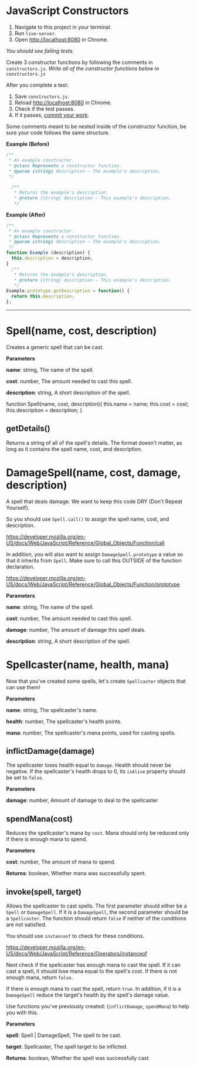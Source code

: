 # JavaScript Constructors

1. Navigate to this project in your terminal.
2. Run `live-server`.
3. Open [http://localhost:8080](http://localhost:8080) in Chrome.

*You should see failing tests.*

Create 3 constructor functions by following the comments in `constructors.js`.
*Write all of the constructor functions below in `constructors.js`*

After you complete a test:

1. Save `constructors.js`.
2. Reload [http://localhost:8080](http://localhost:8080) in Chrome.
3. Check if the test passes.
4. If it passes, [commit your work](http://git-scm.com/book/en/Git-Basics-Recording-Changes-to-the-Repository).

Some comments meant to be nested inside of the constructor function, be sure your code follows the same structure.

**Example (Before)**

```javascript
/**
 * An example constructor.
 * @class Represents a constructor function.
 * @param {string} description – The example's description.
 */

  /**
   * Returns the example's description.
   * @return {string} description – This example's description.
   */
```

**Example (After)**

```javascript
/**
 * An example constructor.
 * @class Represents a constructor function.
 * @param {string} description – The example's description.
 */
function Example (description) {
  this.description = description;
}
  /**
   * Returns the example's description.
   * @return {string} description – This example's description.
   */
Example.prototype.getDescription = function() {
  return this.description;
};
```

---

# Spell(name, cost, description)
Creates a generic spell that can be cast.

**Parameters**

**name**: string, The name of the spell.

**cost**: number, The amount needed to cast this spell.

**description**: string, A short description of the spell.


function Spell(name, cost, description){
  this.name = name;
  this.cost = cost;
  this.description = description;
}


## getDetails()
Returns a string of all of the spell's details.
The format doesn't matter, as long as it contains the spell name, cost, and description.


# DamageSpell(name, cost, damage, description)
A spell that deals damage.
We want to keep this code DRY (Don't Repeat Yourself).

So you should use `Spell.call()` to assign the spell name, cost, and description.

https://developer.mozilla.org/en-US/docs/Web/JavaScript/Reference/Global_Objects/Function/call

In addition, you will also want to assign `DamageSpell.prototype`
a value so that it inherits from `Spell`.
Make sure to call this OUTSIDE of the function declaration.

https://developer.mozilla.org/en-US/docs/Web/JavaScript/Reference/Global_Objects/Function/prototype

**Parameters**

**name**: string, The name of the spell.

**cost**: number, The amount needed to cast this spell.

**damage**: number, The amount of damage this spell deals.

**description**: string, A short description of the spell.


# Spellcaster(name, health, mana)
Now that you've created some spells, let's create
`Spellcaster` objects that can use them!

**Parameters**

**name**: string, The spellcaster's name.

**health**: number, The spellcaster's health points.

**mana**: number, The spellcaster's mana points, used for casting spells.


## inflictDamage(damage)
The spellcaster loses health equal to `damage`.
Health should never be negative.
If the spellcaster's health drops to 0,
its `isAlive` property should be set to `false`.

**Parameters**

**damage**: number, Amount of damage to deal to the spellcaster


## spendMana(cost)
Reduces the spellcaster's mana by `cost`.
Mana should only be reduced only if there is enough mana to spend.

**Parameters**

**cost**: number, The amount of mana to spend.

**Returns**: boolean, Whether mana was successfully spent.

## invoke(spell, target)
Allows the spellcaster to cast spells.
The first parameter should either be a `Spell` or `DamageSpell`.
If it is a `DamageSpell`, the second parameter should be a `Spellcaster`.
The function should return `false` if neither of the conditions are not satisfied.

You should use `instanceof` to check for these conditions.

https://developer.mozilla.org/en-US/docs/Web/JavaScript/Reference/Operators/instanceof

Next check if the spellcaster has enough mana to cast the spell.
If it can cast a spell, it should lose mana  equal to the spell's cost.
If there is not enough mana, return `false`.

If there is enough mana to cast the spell, return `true`.
In addition, if it is a `DamageSpell` reduce the target's health by the spell's damage value.

Use functions you've previously created: (`inflictDamage`, `spendMana`)
to help you with this.

**Parameters**

**spell**: Spell | DamageSpell, The spell to be cast.

**target**: Spellcaster, The spell target to be inflicted.

**Returns**: boolean, Whether the spell was successfully cast.
